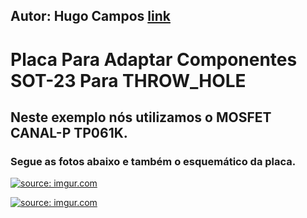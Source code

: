 ## Autor: Hugo Campos [link](https://github.com/HugocamposL3)

# Placa Para Adaptar Componentes SOT-23 Para THROW_HOLE

## Neste exemplo nós utilizamos o MOSFET CANAL-P TP061K. 

### Segue as fotos abaixo e também o esquemático da placa.

<a href="https://imgur.com/iViSuxv"><img src="https://imgur.com/iViSuxv.jpg" title="source: imgur.com" /></a>

<a href="https://imgur.com/x60C4aG"><img src="https://imgur.com/x60C4aG.jpg" title="source: imgur.com" /></a>

